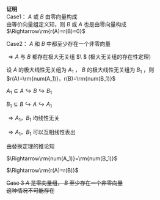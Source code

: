 **证明**  
Case1：  $A$ 或 $B$ 由零向量构成  
由等价向量组定义知，则 $B$ 或 $A$ 也是由零向量构成  
 $\Rightarrow\rm{r(A)=r(B)=0}$  
  
Case2：  $A$ 和 $B$ 中都至少存在一个非零向量  
  
 $\Rightarrow A$ 与 $B$ 都存在极大无关组 $\ $ (极大无关组的存在性定理)  
  
设 $A$ 的极大线性无关组为 $A_1$ ， $B$ 的极大线性无关组为 $B_1$ ，则 $r(A)=\rm{num(A_1)}，r(B)=\rm{num(B_1)}$  
  
 $A_1\subseteq A\hookrightarrow B  
\hookrightarrow B_1$  
  
 $B_1\subseteq B\hookrightarrow A  
\hookrightarrow A_1$  
  
 $\Rightarrow A_1，B_1$ 均线性无关  
  
 $\Rightarrow A_1，B_1$ 可以互相线性表出  
  
由替换定理的推论知  
  
 $\Rightarrow\rm{num(A_1)}=\rm{num(B_1)}$  
  
 $\Rightarrow\rm{r(A)=r(B)}$  
  
~~Case 3  $A$ 是零向量组， $B$ 至少存在一个非零向量  
这种情况不可能存在~~  
